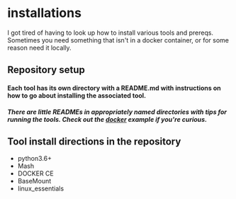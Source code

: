 # installations
I got tired of having to look up how to install various tools and prereqs. Sometimes you need something that isn't in a docker container, or for some reason need it locally.

## Repository setup
#### Each tool has its own directory with a README.md with instructions on how to go about installing the associated tool. 
##### There are little READMEs in appropriately named directories with tips for running the tools. Check out the [docker](https://github.com/stjacqrm/installations/tree/master/DOCKER_CE) example if you're curious. 

## Tool install directions in the repository

  * python3.6+
  * Mash
  * DOCKER CE
  * BaseMount
  * linux_essentials

